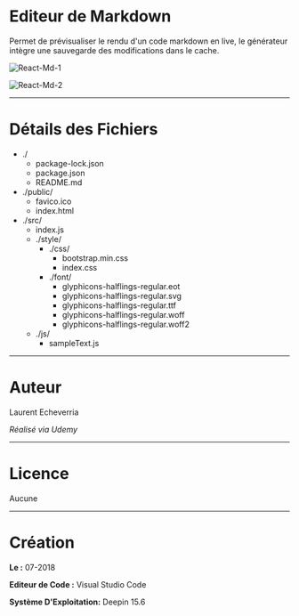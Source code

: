 # Editeur de Markdown

Permet de prévisualiser le rendu d'un code markdown en live, le générateur intègre une sauvegarde des modifications dans le cache. 

![React-Md-1](https://preview.ibb.co/dqRObo/Deepin_Capture_cran_20180714165240.png)

![React-Md-2](https://preview.ibb.co/kSeuwy/Deepin_Capture_cran_20180720213937.png)

---

# Détails des Fichiers

* ./
    * package-lock.json
    * package.json
    * README.md
* ./public/
    * favico.ico
    * index.html
* ./src/
    * index.js
    * ./style/
        * ./css/
            * bootstrap.min.css
            * index.css
        * ./font/
            * glyphicons-halflings-regular.eot
            * glyphicons-halflings-regular.svg
            * glyphicons-halflings-regular.ttf
            * glyphicons-halflings-regular.woff
            * glyphicons-halflings-regular.woff2
    * ./js/
        * sampleText.js

---

# Auteur

Laurent Echeverria

_Réalisé via Udemy_

---

# Licence

Aucune

---

# Création

**Le :** 07-2018

**Editeur de Code :** Visual Studio Code

**Système D'Exploitation:** Deepin 15.6
